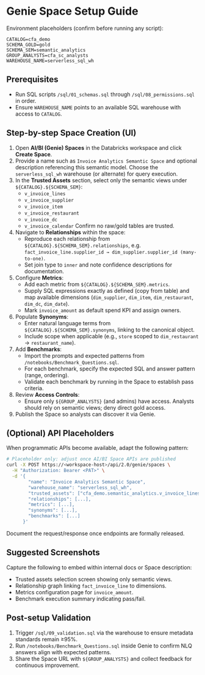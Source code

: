 ﻿# Genie Space Setup Guide

Environment placeholders (confirm before running any script):
```
CATALOG=cfa_demo
SCHEMA_GOLD=gold
SCHEMA_SEM=semantic_analytics
GROUP_ANALYSTS=cfa_sc_analysts
WAREHOUSE_NAME=serverless_sql_wh
```

## Prerequisites
- Run SQL scripts `/sql/01_schemas.sql` through `/sql/08_permissions.sql` in order.
- Ensure `WAREHOUSE_NAME` points to an available SQL warehouse with access to `CATALOG`.

## Step-by-step Space Creation (UI)
1. Open **AI/BI (Genie) Spaces** in the Databricks workspace and click **Create Space**.
2. Provide a name such as `Invoice Analytics Semantic Space` and optional description referencing this semantic model. Choose the `serverless_sql_wh` warehouse (or alternate) for query execution.
3. In the **Trusted Assets** section, select only the semantic views under `${CATALOG}.${SCHEMA_SEM}`:
   - `v_invoice_lines`
   - `v_invoice_supplier`
   - `v_invoice_item`
   - `v_invoice_restaurant`
   - `v_invoice_dc`
   - `v_invoice_calendar`
   Confirm no raw/gold tables are trusted.
4. Navigate to **Relationships** within the space:
   - Reproduce each relationship from `${CATALOG}.${SCHEMA_SEM}.relationships`, e.g. `fact_invoice_line.supplier_id → dim_supplier.supplier_id (many-to-one)`.
   - Set join type to `inner` and note confidence descriptions for documentation.
5. Configure **Metrics**:
   - Add each metric from `${CATALOG}.${SCHEMA_SEM}.metrics`.
   - Supply SQL expressions exactly as defined (copy from table) and map available dimensions (`dim_supplier`, `dim_item`, `dim_restaurant`, `dim_dc`, `dim_date`).
   - Mark `invoice_amount` as default spend KPI and assign owners.
6. Populate **Synonyms**:
   - Enter natural language terms from `${CATALOG}.${SCHEMA_SEM}.synonyms`, linking to the canonical object.
   - Include scope when applicable (e.g., `store` scoped to `dim_restaurant` → `restaurant_name`).
7. Add **Benchmarks**:
   - Import the prompts and expected patterns from `/notebooks/Benchmark_Questions.sql`.
   - For each benchmark, specify the expected SQL and answer pattern (range, ordering).
   - Validate each benchmark by running in the Space to establish pass criteria.
8. Review **Access Controls**:
   - Ensure only `${GROUP_ANALYSTS}` (and admins) have access. Analysts should rely on semantic views; deny direct gold access.
9. Publish the Space so analysts can discover it via Genie.

## (Optional) API Placeholders
When programmatic APIs become available, adapt the following pattern:
```bash
# Placeholder only: adjust once AI/BI Space APIs are published
curl -X POST https://<workspace-host>/api/2.0/genie/spaces \
  -H "Authorization: Bearer <PAT>" \
  -d '{
        "name": "Invoice Analytics Semantic Space",
        "warehouse_name": "serverless_sql_wh",
        "trusted_assets": ["cfa_demo.semantic_analytics.v_invoice_lines", "..."],
        "relationships": [...],
        "metrics": [...],
        "synonyms": [...],
        "benchmarks": [...]
      }'
```
Document the request/response once endpoints are formally released.

## Suggested Screenshots
Capture the following to embed within internal docs or Space description:
- Trusted assets selection screen showing only semantic views.
- Relationship graph linking `fact_invoice_line` to dimensions.
- Metrics configuration page for `invoice_amount`.
- Benchmark execution summary indicating pass/fail.

## Post-setup Validation
1. Trigger `/sql/09_validation.sql` via the warehouse to ensure metadata standards remain ≥95%.
2. Run `/notebooks/Benchmark_Questions.sql` inside Genie to confirm NLQ answers align with expected patterns.
3. Share the Space URL with `${GROUP_ANALYSTS}` and collect feedback for continuous improvement.
